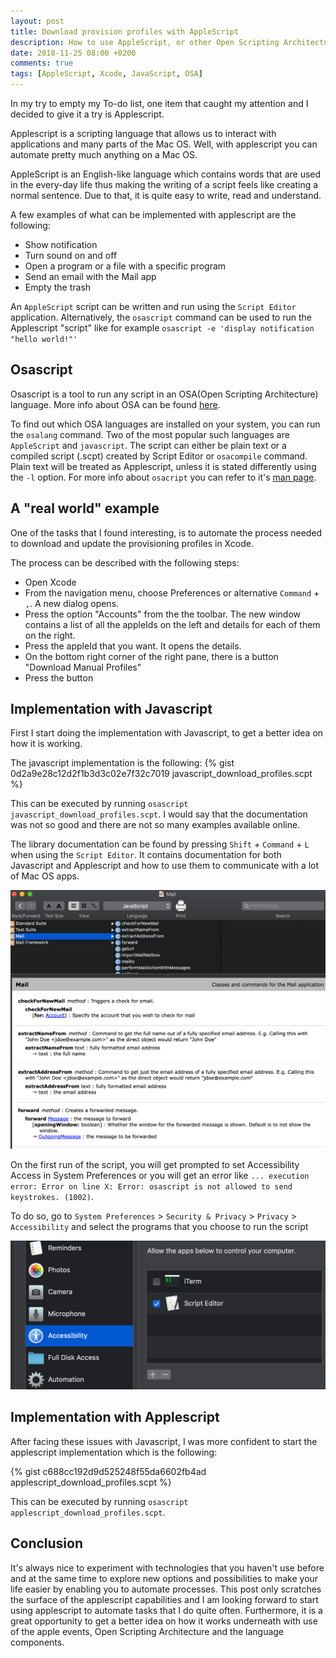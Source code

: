 ```yaml
---
layout: post
title: Download provision profiles with AppleScript
description: How to use AppleScript, or other Open Scripting Architecture(OSA) languages, like JavaScript, to automate downloading provision profiles from Xcode
date: 2018-11-25 08:00 +0200
comments: true
tags: [AppleScript, Xcode, JavaScript, OSA]
---
```


In my try to empty my To-do list, one item that caught my attention and I decided to give it a try is Applescript.

Applescript is a scripting language that allows us to interact with applications and many parts of the Mac OS.
Well, with applescript you can automate pretty much anything on a Mac OS.

AppleScript is an English-like language which contains words that are used in the every-day life thus making the writing of a script feels like creating a normal sentence. Due to that, it is quite easy to write, read and understand.

A few examples of what can be implemented with applescript are the following:

- Show notification 
- Turn sound on and off
- Open a program or a file with a specific program
- Send an email with the Mail app
- Empty the trash 

An `AppleScript` script can be written and run using the `Script Editor` application. Alternatively, the `osascript` command can be used to run the Applescript "script" like for example `osascript -e 'display notification "hello world!"'`

## Osascript

Osascript is a tool to run any script in an OSA(Open Scripting Architecture) language. More info about OSA can be found [here](https://developer.apple.com/library/archive/documentation/AppleScript/Conceptual/AppleScriptX/Concepts/osa.html).

To find out which OSA languages are installed on your system, you can run the `osalang` command. Two of the most popular such languages are `AppleScript` and `javascript`. The script can either be plain text or a compiled script (.scpt) created by Script Editor or `osacompile` command.
Plain text will be treated as Applescript, unless it is stated differently using the `-l` option. For more info about `osacript` you can refer to it's [man page](https://ss64.com/osx/osascript.html).


## A "real world" example
One of the tasks that I found interesting, is to automate the process needed to download and update the provisioning profiles in Xcode.

The process can be described with the following steps:
- Open Xcode
- From the navigation menu, choose Preferences or alternative `Command` + `,`. A new dialog opens.
- Press the option "Accounts" from the the toolbar. The new window contains a list of all the appleIds on the left and details for each of them on the right.
- Press the appleId that you want. It opens the details.
- On the bottom right corner of the right pane, there is a button "Download Manual Profiles"
- Press the button


## Implementation with Javascript
First I start doing the implementation with Javascript, to get a better idea on how it is working.

The javascript implementation is the following:
{% gist 0d2a9e28c12d2f1b3d3c02e7f32c7019 javascript_download_profiles.scpt %}

This can be executed by running `osascript javascript_download_profiles.scpt`.
I would say that the documentation was not so good and there are not so many examples available online.

The library documentation can be found by pressing `Shift` + `Command` + `L` when using the 
`Script Editor`. It contains documentation for both Javascript and Applescript and how to use them to communicate with a lot of Mac OS apps.

![script editor's documentation screenshot](/assets/applescript/documentation.png)

On the first run of the script, you will get prompted to set Accessibility Access in System Preferences or you will get an error like `... execution error: Error on line X: Error: osascript is not allowed to send keystrokes. (1002)`.

To do so, go to `System Preferences` > `Security & Privacy` > `Privacy` > `Accessibility` and select the programs that you choose to run the script

![Accessibility permissions screenshot](/assets/applescript/accessibility_permissions.png)



## Implementation with Applescript

After facing these issues with Javascript, I was more confident to start the applescript implementation which is the following:

{% gist c688cc192d9d525248f55da6602fb4ad applescript_download_profiles.scpt %}

This can be executed by running `osascript applescript_download_profiles.scpt`.

## Conclusion
It's always nice to experiment with technologies that you haven't use before and at the same time to explore new options and possibilities to make your life easier by enabling you to automate processes. This post only scratches the surface of the applescript capabilities and I am looking forward to start using applescript to automate tasks that I do quite often. Furthermore, it is a great opportunity to get a better idea on how it works underneath with use of the apple events, Open Scripting Architecture and the language components.